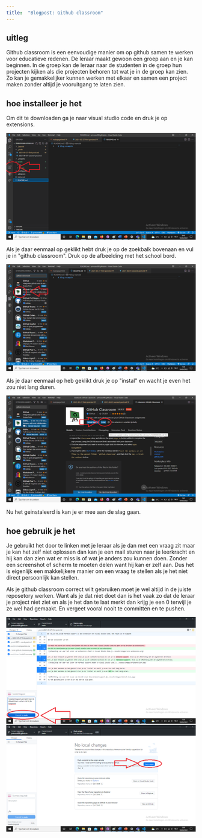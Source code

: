 ```yaml
---
title:  "Blogpost: Github classroom"
---
```

<!--wat ik nu eigenlijk heb gekozen als blogpost onderwerp-->
## uitleg

Github classroom is een eenvoudige manier om op github samen te werken voor educatieve redenen. De leraar maakt gewoon een groep aan en je kan beginnen. In de groep kan de leraar naar de studenten in de groep hun projecten kijken als die projecten behoren tot wat je in de groep kan zien. Zo kan je gemakkelijker kunnen werken met elkaar en samen een project maken zonder altijd je vooruitgang te laten zien.

<!--more-->

<!--stap voor stap hoe je het installeer-->
## hoe installeer je het

Om dit te downloaden ga je naar visual studio code en druk je op extensions.

![afbeelding van waar het icoon van extensions staat in Visual Studio Code.](/assets/images/icon-extensions.png)

Als je daar eenmaal op geklikt hebt druk je op de zoekbalk bovenaan en vul je in "github classroom". Druk op de afbeelding met het school bord.

![afbeelding van hoe het github classroom icoon er uit ziet.](/assets/images/icon-github-classroom.png)

Als je daar eenmaal op heb geklikt druk je op "instal" en wacht je even het zou niet lang duren.

![afbeelding van het instal icoon voor github classroom.](/assets/images/instal2-icon.png)

Nu het geinstaleerd is kan je er mee aan de slag gaan.

<!--hoe je github classroom best zou gebruiken-->
## hoe gebruik je het

Je gebruikt het door te linken met je leraar als je dan met een vraag zit maar je kan het zelf niet oplossen dan kan je een mail sturen naar je leerkracht en hij kan dan zien wat er miss is of wat je anders zou kunnen doen. Zonder een screenshot of scherm te moeten delen want hij kan er zelf aan. Dus het is eigenlijk een makkelijkere manier om een vraag te stellen als je het niet direct persoonlijk kan stellen. 

Als je github classroom correct wilt gebruiken moet je wel altijd in de juiste reposetory werken. Want als je dat niet doet dan is het vaak zo dat de leraar je project niet ziet en als je het dan te laat merkt dan krijg je een 0 terwijl je ze wel had gemaakt. En vergeet vooral nooit te committen en te pushen.

![foto van de commit knop](/assets/images/commit.png)
![foto van de push knop](/assets/images/push.png)